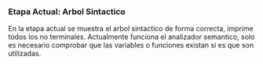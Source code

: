 

<h3> Etapa Actual: Arbol Sintactico </h3>
En la etapa actual se muestra el arbol sintactico de forma correcta, imprime todos los no terminales.
Actualmente funciona el analizador semantico, solo es necesario comprobar que las variables o funciones existan si es que son utilizadas.
